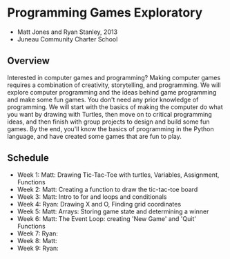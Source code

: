 Programming Games Exploratory
=============================

- Matt Jones and Ryan Stanley, 2013
- Juneau Community Charter School 

Overview
--------
Interested in computer games and programming?  Making computer games requires a combination of creativity, storytelling, and programming. We will explore computer programming and the ideas behind game programming and make some fun games.  You don't need any prior knowledge of programming.  We will start with the basics of making the computer do what you want by drawing with Turtles, then move on to critical programming ideas, and then finish with group projects to design and build some fun games. By the end, you'll know the basics of programming in the Python language, and have created some games that are fun to play.

Schedule
--------
- Week 1: Matt: Drawing Tic-Tac-Toe with turtles, Variables, Assignment, Functions
- Week 2: Matt: Creating a function to draw the tic-tac-toe board
- Week 3: Matt: Intro to for and loops and conditionals
- Week 4: Ryan: Drawing X and O, Finding grid coordinates
- Week 5: Matt: Arrays: Storing game state and determining a winner
- Week 6: Matt: The Event Loop: creating 'New Game' and 'Quit' Functions
- Week 7: Ryan:
- Week 8: Matt: 
- Week 9: Ryan:
